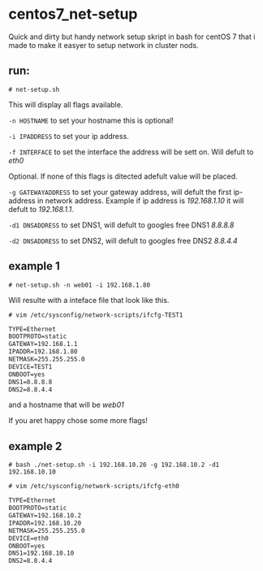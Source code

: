 # centos7_net-setup

Quick and dirty but handy network setup skript in bash for centOS 7 that i made to make it easyer to setup network in cluster nods.

## run:

`# net-setup.sh`

This will display all flags available.

`-n HOSTNAME` to set your hostname this is optional!

`-i IPADDRESS` to set your ip address.

`-f INTERFACE` to set the interface the address will be sett on. Will defult to *eth0*

Optional. If none of this flags is ditected adefult value will be placed.

`-g GATEWAYADDRESS` to set your gateway address, will defult the first ip-address in network address.
Example if ip address is *192.168.1.10* it will defult to *192.168.1.1*.

`-d1 DNSADDRESS` to set DNS1, will defult to googles free DNS1 *8.8.8.8*

`-d2 DNSADDRESS` to set DNS2, will defult to googles free DNS2 *8.8.4.4*

## example 1

`# net-setup.sh -n web01 -i 192.168.1.80`

Will resulte with a inteface file that look like this.

`# vim /etc/sysconfig/network-scripts/ifcfg-TEST1`

```txt
TYPE=Ethernet
BOOTPROTO=static
GATEWAY=192.168.1.1
IPADDR=192.168.1.80
NETMASK=255.255.255.0
DEVICE=TEST1
ONBOOT=yes
DNS1=8.8.8.8
DNS2=8.8.4.4
```
and a hostname that will be *web01*

If you aret happy chose some more flags!

## example 2

`# bash ./net-setup.sh -i 192.168.10.20 -g 192.168.10.2 -d1 192.168.10.10`

`# vim /etc/sysconfig/network-scripts/ifcfg-eth0`

```txt
TYPE=Ethernet
BOOTPROTO=static
GATEWAY=192.168.10.2
IPADDR=192.168.10.20
NETMASK=255.255.255.0
DEVICE=eth0
ONBOOT=yes
DNS1=192.168.10.10
DNS2=8.8.4.4
```

